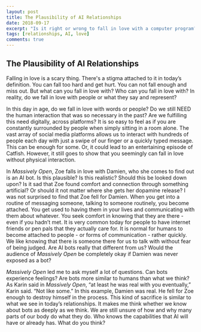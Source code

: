 ```yaml
---
layout: post
title: The Plausibility of AI Relationships
date: 2018-09-17
excerpt: "Is it right or wrong to fall in love with a computer program?"
tags: [relationships, AI, love]
comments: true
---
```


## The Plausibility of AI Relationships

   Falling in love is a scary thing. There's a stigma attached to it in today’s definition. You can fall too hard and get hurt. You can not fall enough and miss out. But what can you fall in love with? Who can you fall in love with? In reality, do we fall in love with people or what they say and represent? 

   In this day in age, do we fall in love with words or people? Do we still NEED the human interaction that was so necessary in the past? Are we fulfilling this need digitally, across platforms? It is so easy to feel as if you are constantly surrounded by people when simply sitting in a room alone. The vast array of social media platforms allows us to interact with hundreds of people each day with just a swipe of our finger or a quickly typed message. This can be enough for some. Or, it could lead to an entertaining episode of Catfish. However, it still goes to show that you seemingly can fall in love without physical interaction.

   In *Massively Open*, Zoe falls in love with Damien, who she comes to find out is an AI bot. Is this plausible? Is this realistic? Should this be looked down upon? Is it sad that Zoe found comfort and connection through something artificial? Or should it not matter where she gets her dopamine release? I was not surprised to find that Zoe fell for Damien. When you get into a routine of messaging someone, talking to someone routinely, you become attached. You get used to having them in your lives and communicating with them about whatever. You seek comfort in knowing that they are there - even if you hadn’t met. It is very common today for people to have internet friends or pen pals that they actually care for. It is normal for humans to become attached to people - or forms of communication - rather quickly. We like knowing that there is someone there for us to talk with without fear of being judged. Are AI bots really that different from us? Would the audience of *Massively Open* be completely okay if Damien was never exposed as a bot? 

   *Massively Open* led me to ask myself a lot of questions. Can bots experience feelings? Are bots more similar to humans than what we think? As Karin said in *Massively Open*, “at least he was real with you eventually,” Karin said. “Not like some.” In this example, Damien was real. He fell for Zoe enough to destroy himself in the process. This kind of sacrifice is similar to what we see in today’s relationships. It makes me think whether we know about bots as deeply as we think. We are still unsure of how and why many parts of our body do what they do. Who knows the capabilities that AI will have or already has. What do you think?

